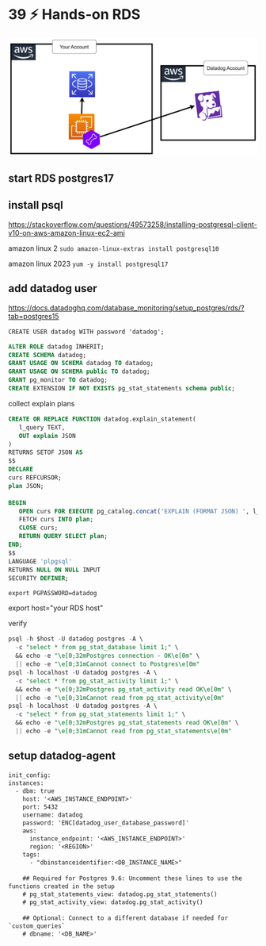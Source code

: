 # 39 ⚡ Hands-on RDS

![](../imgs/a938d11c358141c0a851ad7ecfa658ac.png)

## start RDS postgres17

## install psql

https://stackoverflow.com/questions/49573258/installing-postgresql-client-v10-on-aws-amazon-linux-ec2-ami

amazon linux 2
`sudo amazon-linux-extras install postgresql10`

amazon linux 2023
`yum -y install postgresql17`

## add datadog user

https://docs.datadoghq.com/database_monitoring/setup_postgres/rds/?tab=postgres15

```
CREATE USER datadog WITH password 'datadog';
```

```sql
ALTER ROLE datadog INHERIT;
CREATE SCHEMA datadog;
GRANT USAGE ON SCHEMA datadog TO datadog;
GRANT USAGE ON SCHEMA public TO datadog;
GRANT pg_monitor TO datadog;
CREATE EXTENSION IF NOT EXISTS pg_stat_statements schema public;
```

collect explain plans

```sql
CREATE OR REPLACE FUNCTION datadog.explain_statement(
   l_query TEXT,
   OUT explain JSON
)
RETURNS SETOF JSON AS
$$
DECLARE
curs REFCURSOR;
plan JSON;

BEGIN
   OPEN curs FOR EXECUTE pg_catalog.concat('EXPLAIN (FORMAT JSON) ', l_query);
   FETCH curs INTO plan;
   CLOSE curs;
   RETURN QUERY SELECT plan;
END;
$$
LANGUAGE 'plpgsql'
RETURNS NULL ON NULL INPUT
SECURITY DEFINER;
```

```
export PGPASSWORD=datadog
```

export host="your RDS host"

verify

```sql
psql -h $host -U datadog postgres -A \
  -c "select * from pg_stat_database limit 1;" \
  && echo -e "\e[0;32mPostgres connection - OK\e[0m" \
  || echo -e "\e[0;31mCannot connect to Postgres\e[0m"
psql -h localhost -U datadog postgres -A \
  -c "select * from pg_stat_activity limit 1;" \
  && echo -e "\e[0;32mPostgres pg_stat_activity read OK\e[0m" \
  || echo -e "\e[0;31mCannot read from pg_stat_activity\e[0m"
psql -h localhost -U datadog postgres -A \
  -c "select * from pg_stat_statements limit 1;" \
  && echo -e "\e[0;32mPostgres pg_stat_statements read OK\e[0m" \
  || echo -e "\e[0;31mCannot read from pg_stat_statements\e[0m"
```

## setup datadog-agent

```
init_config:
instances:
  - dbm: true
    host: '<AWS_INSTANCE_ENDPOINT>'
    port: 5432
    username: datadog
    password: 'ENC[datadog_user_database_password]'
    aws:
      instance_endpoint: '<AWS_INSTANCE_ENDPOINT>'
      region: '<REGION>'
    tags:
      - "dbinstanceidentifier:<DB_INSTANCE_NAME>"

    ## Required for Postgres 9.6: Uncomment these lines to use the functions created in the setup
    # pg_stat_statements_view: datadog.pg_stat_statements()
    # pg_stat_activity_view: datadog.pg_stat_activity()

    ## Optional: Connect to a different database if needed for `custom_queries`
    # dbname: '<DB_NAME>'
```
